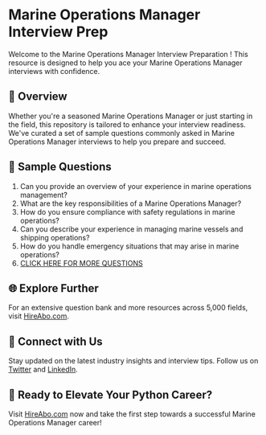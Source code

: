 # Marine Operations Manager Interview Prep

Welcome to the Marine Operations Manager Interview Preparation ! This resource is designed to help you ace your Marine Operations Manager interviews with confidence.

## 🚀 Overview

Whether you're a seasoned Marine Operations Manager or just starting in the field, this repository is tailored to enhance your interview readiness. We've curated a set of sample questions commonly asked in Marine Operations Manager interviews to help you prepare and succeed.

## 📝 Sample Questions

1. Can you provide an overview of your experience in marine operations management?
2. What are the key responsibilities of a Marine Operations Manager?
3. How do you ensure compliance with safety regulations in marine operations?
4. Can you describe your experience in managing marine vessels and shipping operations?
5. How do you handle emergency situations that may arise in marine operations?
6. [CLICK HERE FOR MORE QUESTIONS](https://hireabo.com/job/23_4_1/Marine%20Operations%20Manager)

## 🌐 Explore Further

For an extensive question bank and more resources across 5,000 fields, visit [HireAbo.com](https://www.hireabo.com).

## 📱 Connect with Us

Stay updated on the latest industry insights and interview tips. Follow us on [Twitter](https://twitter.com/hireabo) and [LinkedIn](https://www.linkedin.com/in/hire-abo-3609972a8/).

## 🚀 Ready to Elevate Your Python Career?

Visit [HireAbo.com](https://www.hireabo.com) now and take the first step towards a successful Marine Operations Manager career!